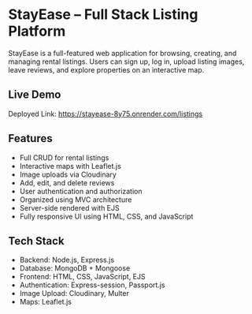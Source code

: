 # StayEase – Full Stack Listing Platform
StayEase is a full-featured web application for browsing, creating, and managing rental listings. Users can sign up, log in, upload listing images, leave reviews, and explore properties on an interactive map.

## Live Demo
Deployed Link: https://stayease-8y75.onrender.com/listings

## Features
- Full CRUD for rental listings
- Interactive maps with Leaflet.js
- Image uploads via Cloudinary
- Add, edit, and delete reviews
- User authentication and authorization
- Organized using MVC architecture
- Server-side rendered with EJS
- Fully responsive UI using HTML, CSS, and JavaScript

## Tech Stack
- Backend: Node.js, Express.js
- Database: MongoDB + Mongoose
- Frontend: HTML, CSS, JavaScript, EJS
- Authentication: Express-session, Passport.js
- Image Upload: Cloudinary, Multer
- Maps: Leaflet.js

